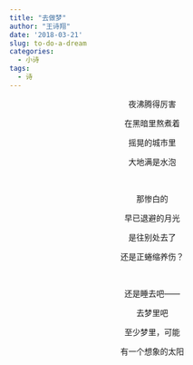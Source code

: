 ```yaml
---
title: "去做梦"
author: "王诗翔"
date: '2018-03-21'
slug: to-do-a-dream
categories:
  - 小诗
tags:
  - 诗
---
```



<center>
夜沸腾得厉害

在黑暗里熬煮着

摇晃的城市里

大地满是水泡

<br>

那惨白的

早已退避的月光

是往别处去了

还是正蜷缩养伤？

<br>

还是睡去吧——

去梦里吧

至少梦里，可能

有一个想象的太阳
</center>